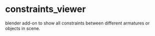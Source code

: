 # constraints_viewer
blender add-on to show all constraints between different armatures or objects in scene.
